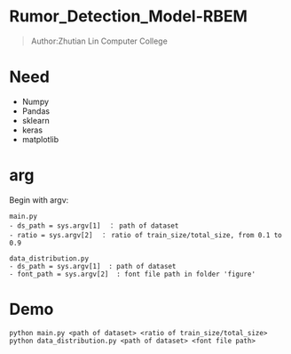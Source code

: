 # Rumor_Detection_Model-RBEM
> Author:Zhutian Lin
> Computer College

# Need
- Numpy
- Pandas
- sklearn
- keras
- matplotlib

# arg
Begin with argv:
```
main.py
- ds_path = sys.argv[1]  ： path of dataset
- ratio = sys.argv[2]  ： ratio of train_size/total_size, from 0.1 to 0.9

data_distribution.py
- ds_path = sys.argv[1]  : path of dataset
- font_path = sys.argv[2]  : font file path in folder 'figure'

```

# Demo
```
python main.py <path of dataset> <ratio of train_size/total_size>
python data_distribution.py <path of dataset> <font file path>
```
